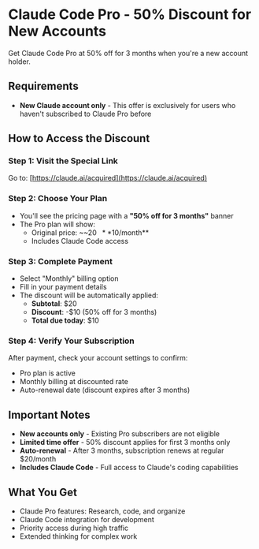 # Claude Code Pro - 50% Discount for New Accounts

Get Claude Code Pro at 50% off for 3 months when you're a new account holder.

## Requirements

- **New Claude account only** - This offer is exclusively for users who haven't subscribed to Claude Pro before

## How to Access the Discount

### Step 1: Visit the Special Link

Go to: [https://claude.ai/acquired](https://claude.ai/acquired)

### Step 2: Choose Your Plan

- You'll see the pricing page with a **"50% off for 3 months"** banner
- The Pro plan will show:
  - Original price: ~~$20~~ **$10/month**
  - Includes Claude Code access

### Step 3: Complete Payment

- Select "Monthly" billing option
- Fill in your payment details
- The discount will be automatically applied:
  - **Subtotal**: $20
  - **Discount**: -$10 (50% off for 3 months)
  - **Total due today**: $10

### Step 4: Verify Your Subscription

After payment, check your account settings to confirm:

- Pro plan is active
- Monthly billing at discounted rate
- Auto-renewal date (discount expires after 3 months)

## Important Notes

- **New accounts only** - Existing Pro subscribers are not eligible
- **Limited time offer** - 50% discount applies for first 3 months only
- **Auto-renewal** - After 3 months, subscription renews at regular $20/month
- **Includes Claude Code** - Full access to Claude's coding capabilities

## What You Get

- Claude Pro features: Research, code, and organize
- Claude Code integration for development
- Priority access during high traffic
- Extended thinking for complex work
